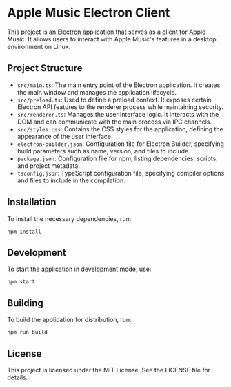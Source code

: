 # Apple Music Electron Client

This project is an Electron application that serves as a client for Apple Music. It allows users to interact with Apple Music's features in a desktop environment on Linux.

## Project Structure

- `src/main.ts`: The main entry point of the Electron application. It creates the main window and manages the application lifecycle.
- `src/preload.ts`: Used to define a preload context. It exposes certain Electron API features to the renderer process while maintaining security.
- `src/renderer.ts`: Manages the user interface logic. It interacts with the DOM and can communicate with the main process via IPC channels.
- `src/styles.css`: Contains the CSS styles for the application, defining the appearance of the user interface.
- `electron-builder.json`: Configuration file for Electron Builder, specifying build parameters such as name, version, and files to include.
- `package.json`: Configuration file for npm, listing dependencies, scripts, and project metadata.
- `tsconfig.json`: TypeScript configuration file, specifying compiler options and files to include in the compilation.

## Installation

To install the necessary dependencies, run:

```
npm install
```

## Development

To start the application in development mode, use:

```
npm start
```

## Building

To build the application for distribution, run:

```
npm run build
```

## License

This project is licensed under the MIT License. See the LICENSE file for details.